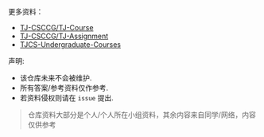 

更多资料：
- [TJ-CSCCG/TJ-Course](https://github.com/TJ-CSCCG/TJCS-Course)
- [TJ-CSCCG/TJ-Assignment](https://github.com/TJ-CSCCG/TJCS-Assignment)
- [TJCS-Undergraduate-Courses](https://github.com/zzhuncle/TJCS-Undergraduate-Courses)

声明:
- 该仓库未来不会被维护.
- 所有答案/参考资料仅作参考.
- 若资料侵权则请在 `issue` 提出.


> 仓库资料大部分是个人/个人所在小组资料，其余内容来自同学/网络，内容仅供参考
